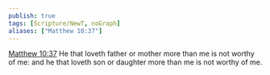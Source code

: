 ```yaml
---
publish: true
tags: [Scripture/NewT, noGraph]
aliases: ["Matthew 10:37"]
---
```

[Matthew 10:37](https://churchofjesuschrist.org/study/scriptures/nt/matt/10?lang=eng&id=p37#p37) He that loveth father or mother more than me is not worthy of me: and he that loveth son or daughter more than me is not worthy of me.
